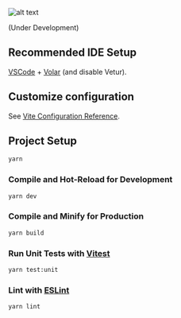 ![alt text](https://banners.beyondco.de/Github%20Star%20Hub.png?theme=light&packageManager=&packageName=&pattern=architect&style=style_1&description=A+web+application+for+monitoring+my+starred+github+repositories&md=1&showWatermark=0&fontSize=100px&images=star)

(Under Development)

## Recommended IDE Setup

[VSCode](https://code.visualstudio.com/) + [Volar](https://marketplace.visualstudio.com/items?itemName=Vue.volar) (and disable Vetur).

## Customize configuration

See [Vite Configuration Reference](https://vitejs.dev/config/).

## Project Setup

```sh
yarn
```

### Compile and Hot-Reload for Development

```sh
yarn dev
```

### Compile and Minify for Production

```sh
yarn build
```

### Run Unit Tests with [Vitest](https://vitest.dev/)

```sh
yarn test:unit
```

### Lint with [ESLint](https://eslint.org/)

```sh
yarn lint
```
